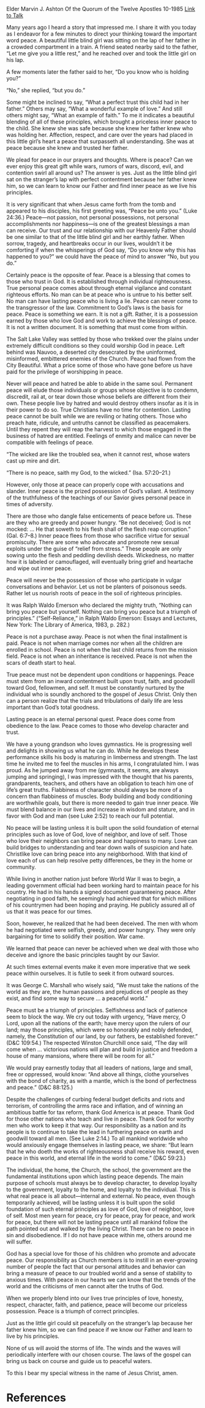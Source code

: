 Elder Marvin J. Ashton
Of the Quorum of the Twelve Apostles
10-1985
[Link to Talk](https://www.churchofjesuschrist.org/study/general-conference/1985/10/peace-a-triumph-of-principles?lang=eng)

Many years ago I heard a story that impressed me. I share it with you today as I endeavor for a few minutes to direct your thinking toward the important word peace. A beautiful little blind girl was sitting on the lap of her father in a crowded compartment in a train. A friend seated nearby said to the father, “Let me give you a little rest,” and he reached over and took the little girl on his lap.

A few moments later the father said to her, “Do you know who is holding you?”

“No,” she replied, “but you do.”

Some might be inclined to say, “What a perfect trust this child had in her father.” Others may say, “What a wonderful example of love.” And still others might say, “What an example of faith.” To me it indicates a beautiful blending of all of these principles, which brought a priceless inner peace to the child. She knew she was safe because she knew her father knew who was holding her. Affection, respect, and care over the years had placed in this little girl’s heart a peace that surpasseth all understanding. She was at peace because she knew and trusted her father.

We plead for peace in our prayers and thoughts. Where is peace? Can we ever enjoy this great gift while wars, rumors of wars, discord, evil, and contention swirl all around us? The answer is yes. Just as the little blind girl sat on the stranger’s lap with perfect contentment because her father knew him, so we can learn to know our Father and find inner peace as we live his principles.

It is very significant that when Jesus came forth from the tomb and appeared to his disciples, his first greeting was, “Peace be unto you.” (Luke 24:36.) Peace—not passion, not personal possessions, not personal accomplishments nor happiness—is one of the greatest blessings a man can receive. Our trust and our relationship with our Heavenly Father should be one similar to that of the little blind girl and her earthly father. When sorrow, tragedy, and heartbreaks occur in our lives, wouldn’t it be comforting if when the whisperings of God say, “Do you know why this has happened to you?” we could have the peace of mind to answer “No, but you do.”

Certainly peace is the opposite of fear. Peace is a blessing that comes to those who trust in God. It is established through individual righteousness. True personal peace comes about through eternal vigilance and constant righteous efforts. No man can be at peace who is untrue to his better self. No man can have lasting peace who is living a lie. Peace can never come to the transgressor of the law. Commitment to God’s laws is the basis for peace. Peace is something we earn. It is not a gift. Rather, it is a possession earned by those who love God and work to achieve the blessings of peace. It is not a written document. It is something that must come from within.

The Salt Lake Valley was settled by those who trekked over the plains under extremely difficult conditions so they could worship God in peace. Left behind was Nauvoo, a deserted city desecrated by the uninformed, misinformed, embittered enemies of the Church. Peace had flown from the City Beautiful. What a price some of those who have gone before us have paid for the privilege of worshipping in peace.

Never will peace and hatred be able to abide in the same soul. Permanent peace will elude those individuals or groups whose objective is to condemn, discredit, rail at, or tear down those whose beliefs are different from their own. These people live by hatred and would destroy others insofar as it is in their power to do so. True Christians have no time for contention. Lasting peace cannot be built while we are reviling or hating others. Those who preach hate, ridicule, and untruths cannot be classified as peacemakers. Until they repent they will reap the harvest to which those engaged in the business of hatred are entitled. Feelings of enmity and malice can never be compatible with feelings of peace.

“The wicked are like the troubled sea, when it cannot rest, whose waters cast up mire and dirt.

“There is no peace, saith my God, to the wicked.” (Isa. 57:20–21.)

However, only those at peace can properly cope with accusations and slander. Inner peace is the prized possession of God’s valiant. A testimony of the truthfulness of the teachings of our Savior gives personal peace in times of adversity.

There are those who dangle false enticements of peace before us. These are they who are greedy and power hungry. “Be not deceived; God is not mocked: … He that soweth to his flesh shall of the flesh reap corruption.” (Gal. 6:7–8.) Inner peace flees from those who sacrifice virtue for sexual promiscuity. There are some who advocate and promote new sexual exploits under the guise of “relief from stress.” These people are only sowing unto the flesh and peddling devilish deeds. Wickedness, no matter how it is labeled or camouflaged, will eventually bring grief and heartache and wipe out inner peace.

Peace will never be the possession of those who participate in vulgar conversations and behavior. Let us not be planters of poisonous seeds. Rather let us nourish roots of peace in the soil of righteous principles.

It was Ralph Waldo Emerson who declared the mighty truth, “Nothing can bring you peace but yourself. Nothing can bring you peace but a triumph of principles.” (“Self-Reliance,” in Ralph Waldo Emerson: Essays and Lectures, New York: The Library of America, 1983, p. 282.)

Peace is not a purchase away. Peace is not when the final installment is paid. Peace is not when marriage comes nor when all the children are enrolled in school. Peace is not when the last child returns from the mission field. Peace is not when an inheritance is received. Peace is not when the scars of death start to heal.

True peace must not be dependent upon conditions or happenings. Peace must stem from an inward contentment built upon trust, faith, and goodwill toward God, fellowmen, and self. It must be constantly nurtured by the individual who is soundly anchored to the gospel of Jesus Christ. Only then can a person realize that the trials and tribulations of daily life are less important than God’s total goodness.

Lasting peace is an eternal personal quest. Peace does come from obedience to the law. Peace comes to those who develop character and trust.

We have a young grandson who loves gymnastics. He is progressing well and delights in showing us what he can do. While he develops these performance skills his body is maturing in limberness and strength. The last time he invited me to feel the muscles in his arms, I congratulated him. I was proud. As he jumped away from me (gymnasts, it seems, are always jumping and springing), I was impressed with the thought that his parents, grandparents, teachers, and others have an obligation to teach him one of life’s great truths. Flabbiness of character should always be more of a concern than flabbiness of muscles. Body building and body conditioning are worthwhile goals, but there is more needed to gain true inner peace. We must blend balance in our lives and increase in wisdom and stature, and in favor with God and man (see Luke 2:52) to reach our full potential.

No peace will be lasting unless it is built upon the solid foundation of eternal principles such as love of God, love of neighbor, and love of self. Those who love their neighbors can bring peace and happiness to many. Love can build bridges to understanding and tear down walls of suspicion and hate. Christlike love can bring peace into any neighborhood. With that kind of love each of us can help resolve petty differences, be they in the home or community.

While living in another nation just before World War II was to begin, a leading government official had been working hard to maintain peace for his country. He had in his hands a signed document guaranteeing peace. After negotiating in good faith, he seemingly had achieved that for which millions of his countrymen had been hoping and praying. He publicly assured all of us that it was peace for our times.

Soon, however, he realized that he had been deceived. The men with whom he had negotiated were selfish, greedy, and power hungry. They were only bargaining for time to solidify their position. War came.

We learned that peace can never be achieved when we deal with those who deceive and ignore the basic principles taught by our Savior.

At such times external events make it even more imperative that we seek peace within ourselves. It is futile to seek it from outward sources.

It was George C. Marshall who wisely said, “We must take the nations of the world as they are, the human passions and prejudices of people as they exist, and find some way to secure … a peaceful world.”

Peace must be a triumph of principles. Selfishness and lack of patience seem to block the way. We cry out today with urgency, “Have mercy, O Lord, upon all the nations of the earth; have mercy upon the rulers of our land; may those principles, which were so honorably and nobly defended, namely, the Constitution of our land, by our fathers, be established forever.” (D&C 109:54.) The respected Winston Churchill once said, “The day will come when … victorious nations will plan and build in justice and freedom a house of many mansions, where there will be room for all.”

We would pray earnestly today that all leaders of nations, large and small, free or oppressed, would know: “And above all things, clothe yourselves with the bond of charity, as with a mantle, which is the bond of perfectness and peace.” (D&C 88:125.)

Despite the challenges of curbing federal budget deficits and riots and terrorism, of controlling the arms race and inflation, and of winning an ambitious battle for tax reform, thank God America is at peace. Thank God for those other nations who teach and live in peace. Thank God for worthy men who work to keep it that way. Our responsibility as a nation and its people is to continue to take the lead in furthering peace on earth and goodwill toward all men. (See Luke 2:14.) To all mankind worldwide who would anxiously engage themselves in lasting peace, we share: “But learn that he who doeth the works of righteousness shall receive his reward, even peace in this world, and eternal life in the world to come.” (D&C 59:23.)

The individual, the home, the Church, the school, the government are the fundamental institutions upon which lasting peace depends. The main purpose of schools must always be to develop character, to develop loyalty to the government, loyalty to the home, and loyalty to the individual. This is what real peace is all about—internal and external. No peace, even though temporarily achieved, will be lasting unless it is built upon the solid foundation of such eternal principles as love of God, love of neighbor, love of self. Most men yearn for peace, cry for peace, pray for peace, and work for peace, but there will not be lasting peace until all mankind follow the path pointed out and walked by the living Christ. There can be no peace in sin and disobedience. If I do not have peace within me, others around me will suffer.

God has a special love for those of his children who promote and advocate peace. Our responsibility as Church members is to instill in an ever-growing number of people the fact that our personal attitudes and behavior can bring a measure of peace to our troubled world and a sense of stability to anxious times. With peace in our hearts we can know that the trends of the world and the criticisms of men cannot alter the truths of God.

When we properly blend into our lives true principles of love, honesty, respect, character, faith, and patience, peace will become our priceless possession. Peace is a triumph of correct principles.

Just as the little girl could sit peacefully on the stranger’s lap because her father knew him, so we can find peace if we know our Father and learn to live by his principles.

None of us will avoid the storms of life. The winds and the waves will periodically interfere with our chosen course. The laws of the gospel can bring us back on course and guide us to peaceful waters.

To this I bear my special witness in the name of Jesus Christ, amen.

# References
